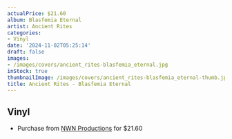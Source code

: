 ```yaml
---
actualPrice: $21.60
album: Blasfemia Eternal
artist: Ancient Rites
categories:
- Vinyl
date: '2024-11-02T05:25:14'
draft: false
images:
- /images/covers/ancient_rites-blasfemia_eternal.jpg
inStock: true
thumbnailImage: /images/covers/ancient_rites-blasfemia_eternal-thumb.jpg
title: Ancient Rites - Blasfemia Eternal
---
```


## Vinyl
* Purchase from [NWN Productions](http://shop.nwnprod.com/index.php?route=product/product&path=75&product_id=56846&sort=pd.name&order=ASC) for $21.60
